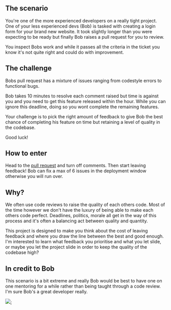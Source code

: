 ## The scenario
You're one of the more experienced developers on a really tight project. One of your less experienced devs (Bob) is tasked with creating a login form for your brand new website. It took slightly longer than you were expecting to be ready but finally Bob raises a pull request for you to review.

You inspect Bobs work and while it passes all the criteria in the ticket you know it's not quite right and could do with improvement.

## The challenge
Bobs pull request has a mixture of issues ranging from codestyle errors to functional bugs.

Bob takes 10 minutes to resolve each comment raised but time is against you and you need to get this feature released within the hour. While you can ignore this deadline, doing so you wont complete the remaining features.

Your challenge is to pick the right amount of feedback to give Bob the best chance of completing his feature on time but retaining a level of quality in the codebase.

Good luck!

## How to enter
Head to the [pull request](https://github.com/studioromeo/worst-episode-ever/pull/1) and turn off comments.
Then start leaving feedback!
Bob can fix a max of 6 issues in the deployment window otherwise you will run over.

## Why?
We often use code reviews to raise the quality of each others code. Most of the time however we don't have the luxury of being able to make each others code perfect. Deadlines, politics, morale all get in the way of this process and it's often a balancing act between quality and quantity.

This project is designed to make you think about the cost of leaving feedback and where you draw the line between the best and good enough. I'm interested to learn what feedback you prioritise and what you let slide, or maybe you let the project slide in order to keep the quality of the codebase high?

## In credit to Bob
This scenario is a bit extreme and really Bob would be best to have one on one mentoring for a while rather than being taught through a code review. I'm sure Bob's a great developer really.

![](https://media0.giphy.com/media/Sg76Pyd67m1Ik/giphy.gif);
